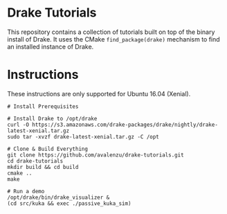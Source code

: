 # Drake Tutorials

This repository contains a collection of tutorials built on top of the binary
install of Drake. It uses the CMake `find_package(drake)` mechanism to find an
installed instance of Drake.

# Instructions

These instructions are only supported for Ubuntu 16.04 (Xenial).

```
# Install Prerequisites

# Install Drake to /opt/drake
curl -O https://s3.amazonaws.com/drake-packages/drake/nightly/drake-latest-xenial.tar.gz
sudo tar -xvzf drake-latest-xenial.tar.gz -C /opt

# Clone & Build Everything
git clone https://github.com/avalenzu/drake-tutorials.git
cd drake-tutorials
mkdir build && cd build
cmake ..
make

# Run a demo
/opt/drake/bin/drake_visualizer &
(cd src/kuka && exec ./passive_kuka_sim)         
